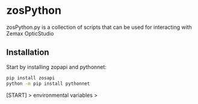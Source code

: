# zosPython

zosPython.py is a collection of scripts that can be used for interacting with Zemax OpticStudio


## Installation

Start by installing zopapi and pythonnet:

```bash
pip install zosapi
python -m pip install pythonnet
```
[START] > environmental variables >
